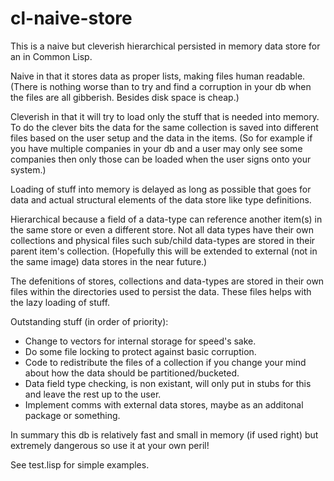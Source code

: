 # cl-naive-store
This is a naive but cleverish hierarchical persisted in memory data store for an in Common Lisp.

Naive in that it stores data as proper lists, making files human readable. (There
is nothing worse than to try and find a corruption in your db when the files 
are all gibberish. Besides disk space is cheap.)

Cleverish in that it will try to load only the stuff that is needed into memory.
To do the clever bits the data for the same collection is saved into different files
based on the user setup and the data in the items. (So for example if you have 
multiple companies in your db and a user may only see some companies then only 
those can be loaded when the user signs onto your system.) 

Loading of stuff into memory is delayed as long as possible that goes for data 
and actual structural elements of the data store like type definitions.

Hierarchical because a field of a data-type can reference another item(s) in the 
same store or even a different store. Not all data types have their own collections 
and physical files such sub/child data-types are stored in their parent item's 
collection. (Hopefully this will be extended to external (not in the same image)
data stores in the near future.)

The defenitions of stores, collections and data-types are stored in their own files
within the directories used to persist the data. These files helps with the lazy 
loading of stuff.

Outstanding stuff (in order of priority):
- Change to vectors for internal storage for speed's sake.
- Do some file locking to protect against basic corruption.
- Code to redistribute the files of a collection if you change your mind about
how the data should be partitioned/bucketed.
- Data field type checking, is non existant, will only put in stubs for this
and leave the rest up to the user.
- Implement comms with external data stores, maybe as an additonal package or
something.

In summary this db is relatively fast and small in memory (if used right) but 
extremely dangerous so use it at your own peril!

See test.lisp for simple examples.
